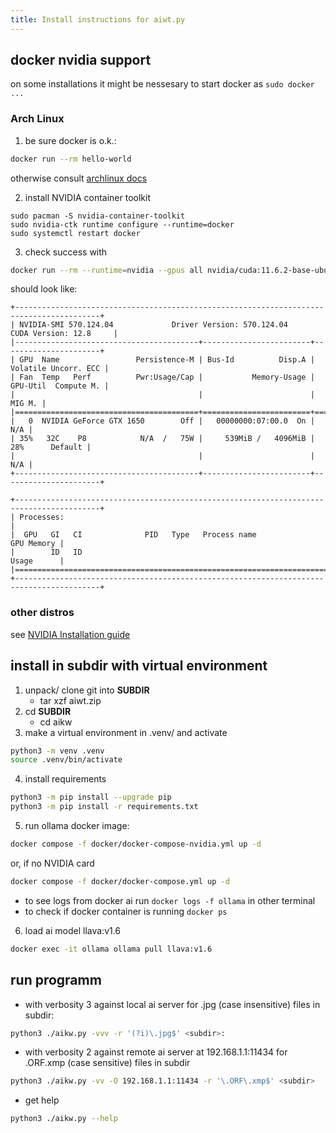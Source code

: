 ```yaml
---
title: Install instructions for aiwt.py 
---
```

## docker nvidia support

on some installations it might be nessesary to start docker as `sudo docker ...`

### Arch Linux

1. be sure docker is o.k.:
```bash
docker run --rm hello-world
```

otherwise consult [archlinux docs](https://wiki.archlinux.org/title/Docker)

2. install NVIDIA container toolkit
```bash{.numberLines}
sudo pacman -S nvidia-container-toolkit
sudo nvidia-ctk runtime configure --runtime=docker
sudo systemctl restart docker
```

3. check success with
```bash
docker run --rm --runtime=nvidia --gpus all nvidia/cuda:11.6.2-base-ubuntu20.04 nvidia-smi
```

should look like:


```text{.tight-code .wide .extra-wide}
+-----------------------------------------------------------------------------------------+
| NVIDIA-SMI 570.124.04             Driver Version: 570.124.04     CUDA Version: 12.8     |
|-----------------------------------------+------------------------+----------------------+
| GPU  Name                 Persistence-M | Bus-Id          Disp.A | Volatile Uncorr. ECC |
| Fan  Temp   Perf          Pwr:Usage/Cap |           Memory-Usage | GPU-Util  Compute M. |
|                                         |                        |               MIG M. |
|=========================================+========================+======================|
|   0  NVIDIA GeForce GTX 1650        Off |   00000000:07:00.0  On |                  N/A |
| 35%   32C    P8            N/A  /   75W |     539MiB /   4096MiB |     28%      Default |
|                                         |                        |                  N/A |
+-----------------------------------------+------------------------+----------------------+
                                                                                         
+-----------------------------------------------------------------------------------------+
| Processes:                                                                              |
|  GPU   GI   CI              PID   Type   Process name                        GPU Memory |
|        ID   ID                                                               Usage      |
|=========================================================================================|
+-----------------------------------------------------------------------------------------+
```


### other distros

see [NVIDIA Installation guide](https://docs.nvidia.com/datacenter/cloud-native/container-toolkit/latest/install-guide.html)

## install in subdir with virtual environment

1. unpack/ clone git into **SUBDIR**
    - tar xzf aiwt.zip
2. cd **SUBDIR**
    - cd aikw
3. make a virtual environment in .venv/ and activate
```bash
python3 -m venv .venv
source .venv/bin/activate
```
4. install requirements
```bash
python3 -m pip install --upgrade pip
python3 -m pip install -r requirements.txt
```
5. run ollama docker image:
```bash
docker compose -f docker/docker-compose-nvidia.yml up -d
```
or, if no NVIDIA card
```bash
docker compose -f docker/docker-compose.yml up -d
```
- to see logs from docker ai run `docker logs -f ollama` in other terminal
- to check if docker container is running `docker ps`

6. load ai model llava:v1.6
```bash
docker exec -it ollama ollama pull llava:v1.6
```

## run programm 

- with verbosity 3 against local ai server for .jpg (case insensitive) files in subdir:
```bash
python3 ./aikw.py -vvv -r '(?i)\.jpg$' <subdir>:
```
- with verbosity 2 against remote ai server at 192.168.1.1:11434 for .ORF.xmp (case sensitive) files in subdir
```bash
python3 ./aikw.py -vv -O 192.168.1.1:11434 -r '\.ORF\.xmp$' <subdir>
```
- get help
```bash
python3 ./aikw.py --help
```


